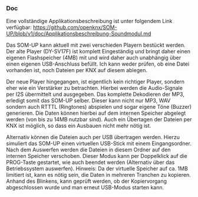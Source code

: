 ﻿### Doc


Eine vollständige Applikationsbeschreibung ist unter folgendem Link verfügbar: https://github.com/openknx/SOM-UP/blob/v1/doc/Applikationsbeschreibung-Soundmodul.md

Das SOM-UP kann aktuell mit zwei verschieden Playern bestückt werden. Der alte Player (DY-SV17F) ist komplett Eingeständig und bringt daher einen eigenen Flashspeicher (4MB) mit und wird daher auch unabhängig über einen eigenen USB-Anschluss befüllt. Ich kann weder prüfen, ob eine Datei vorhanden ist, noch Dateien per KNX auf diesem ablegen.

Der neue Player hingegangen, ist eigentlich kein richtiger Player, sondern eher wie ein Verstärker zu betrachten. Hierbei werden die Audio-Signale per I2S übermittelt und ausgegeben. Das komplette Dekodieren der MP3, erledigt somit das SOM-UP selber. Dieser kann nicht nur MP3, WAV sondern auch RTTTL (Ringtones) abspielen und sogar eigene Töne (Buzzer) generieren. Die Daten können hierbei auf dem internen Speicher abgelegt werden (von bis zu 14MB nutzbar sind). Auch ein Übertagen der Dateien per KNX ist möglich, so dass ein Ausbauen nicht mehr nötig ist.

Alternativ können die Dateien auch per USB übertragen werden. Hierzu simuliert das SOM-UP einen virtuellen USB-Stick mit einem Eingangsordner. Nach dem Auswerfen werden die Dateien in diesem Ordner auf den internen Speicher verschoben. Dieser Modus kann per Doppelklick auf die PROG-Taste gestartet, wie auch beendet werden (Alternativ über das Betriebssystem auswerfen).
Hinweis: Da der virtuelle Speicher auf ca. 1MB limitiert ist, kann es nötig sein, die Daten in mehreren Tranchen zu kopieren. Anhand des Blinkens, kann geprüft werden, ob der Kopiervorgang abgeschlossen wurde und man erneut USB-Modus starten kann.

